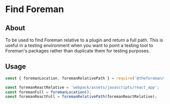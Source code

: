 # Find Foreman

## About

To be used to find Foreman relative to a plugin and return a full path. This is useful in a testing environment when you want to point a testing tool to Foreman's packages rather than duplicate them for testing purposes.

## Usage

```javascript
const { foremanLocation, foremanRelativePath } = require('@theforeman/find-foreman');

const foremanReactRelative = 'webpack/assets/javascripts/react_app';
const foremanFull = foremanLocation();
const foremanReactFull = foremanRelativePath(foremanReactRelative);
```
